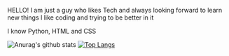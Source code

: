 HELLO! 
I am just a guy who likes Tech and always looking forward to learn new things 
I like coding and trying to be better in it 

I know Python, HTML and CSS


![Anurag's github stats](https://github-readme-stats.vercel.app/api?username=DemiGod108&show_icons=true&theme=dracula)
[![Top Langs](https://github-readme-stats.vercel.app/api/top-langs/?username=DemiGod108)](https://github.com/DemiGod108/github-readme-stats)
